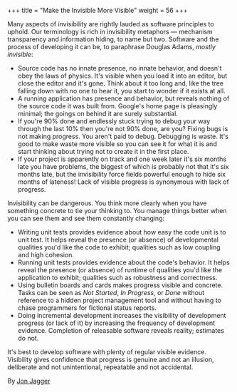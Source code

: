 +++
title = "Make the Invisible More Visible"
weight = 56
+++

Many aspects of invisibility are rightly lauded as software principles to uphold. Our terminology is rich in invisibility metaphors — mechanism transparency and information hiding, to name but two. Software and the process of developing it can be, to paraphrase Douglas Adams, *mostly invisible*:

- Source code has no innate presence, no innate behavior, and doesn't obey the laws of physics. It's visible when you load it into an editor, but close the editor and it's gone. Think about it too long and, like the tree falling down with no one to hear it, you start to wonder if it exists at all.
- A running application has presence and behavior, but reveals nothing of the source code it was built from. Google's home page is pleasingly minimal; the goings on behind it are surely substantial.
- If you're 90% done and endlessly stuck trying to debug your way through the last 10% then you're not 90% done, are you? Fixing bugs is not making progress. You aren't paid to debug. Debugging is waste. It's good to make waste more visible so you can see it for what it is and start thinking about trying not to create it in the first place.
- If your project is apparently on track and one week later it's six months late you have problems, the biggest of which is probably not that it's six months late, but the invisibility force fields powerful enough to hide six months of lateness! Lack of visible progress is synonymous with lack of progress.

Invisibility can be dangerous. You think more clearly when you have something concrete to tie your thinking to. You manage things better when you can see them and see them constantly changing:

- Writing unit tests provides evidence about how easy the code unit is to unit test. It helps reveal the presence (or absence) of developmental qualities you'd like the code to exhibit; qualities such as low coupling and high cohesion.
- Running unit tests provides evidence about the code's behavior. It helps reveal the presence (or absence) of runtime of qualities you'd like the application to exhibit; qualities such as robustness and correctness.
- Using bulletin boards and cards makes progress visible and concrete. Tasks can be seen as *Not Started*, *In Progress*, or *Done* without reference to a hidden project management tool and without having to chase programmers for fictional status reports.
- Doing incremental development increases the visibility of development progress (or lack of it) by increasing the frequency of development evidence. Completion of releasable software reveals reality; estimates do not.

It's best to develop software with plenty of regular visible evidence. Visibility gives confidence that progress is genuine and not an illusion, deliberate and not unintentional, repeatable and not accidental.

By [Jon Jagger](http://programmer.97things.oreilly.com/wiki/index.php/Jon_Jagger)